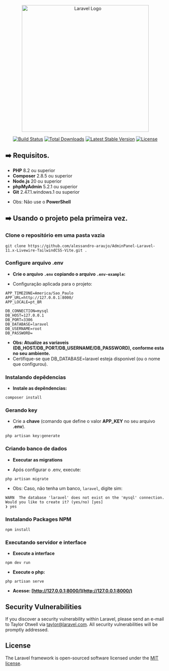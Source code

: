 <p align="center"><a href="https://laravel.com" target="_blank"><img src="https://raw.githubusercontent.com/laravel/art/master/logo-lockup/5%20SVG/2%20CMYK/1%20Full%20Color/laravel-logolockup-cmyk-red.svg" width="400" alt="Laravel Logo"></a></p>

<p align="center">
<a href="https://github.com/laravel/framework/actions"><img src="https://github.com/laravel/framework/workflows/tests/badge.svg" alt="Build Status"></a>
<a href="https://packagist.org/packages/laravel/framework"><img src="https://img.shields.io/packagist/dt/laravel/framework" alt="Total Downloads"></a>
<a href="https://packagist.org/packages/laravel/framework"><img src="https://img.shields.io/packagist/v/laravel/framework" alt="Latest Stable Version"></a>
<a href="https://packagist.org/packages/laravel/framework"><img src="https://img.shields.io/packagist/l/laravel/framework" alt="License"></a>
</p>

## ➡️ Requisitos.

- **PHP** 8.2 ou superior
- **Composer** 2.8.5 ou superior
- **Node.js** 20 ou superior
- **phpMyAdmin** 5.2.1 ou superior
- **Git** 2.47.1.windows.1 ou superior

* Obs: Não use o **PowerShell**

## ➡️ Usando o projeto pela **primeira vez**.
### Clone o repositório em uma pasta vazia

```shell
git clone https://github.com/alessandro-araujo/AdminPanel-Laravel-11.x-Livewire-TailwindCSS-Vite.git .
```

### Configure arquivo **.env**
- **Crie o arquivo `.env` copiando o arquivo `.env-example`:**
* Configuração aplicada para o projeto:
```env
APP_TIMEZONE=America/Sao_Paulo
APP_URL=http://127.0.0.1:8000/
APP_LOCALE=pt_BR

DB_CONNECTION=mysql
DB_HOST=127.0.0.1
DB_PORT=3306
DB_DATABASE=laravel
DB_USERNAME=root
DB_PASSWORD=
```
* **Obs: Atualize as variaveis (DB_HOST/DB_PORT/DB_USERNAME/DB_PASSWORD), conforme esta no seu ambiente.**
* Certifique-se que DB_DATABASE=laravel esteja disponivel (ou o nome que configurou).


### Instalando depêdencias
- **Instale as depêndencias:**
```shell
composer install
```


### Gerando key
* Crie a **chave** (comando que define o valor **APP_KEY** no seu arquivo **.env**).
```env
php artisan key:generate
```

### Criando banco de dados
- **Executar as migrations**
* Após configurar o .env, execute:
```shell
php artisan migrate
```
* Obs: Caso, não tenha um banco, `laravel`, digite sim:
```shell
WARN  The database 'laravel' does not exist on the 'mysql' connection.
Would you like to create it? (yes/no) [yes]
❯ yes
```

### Instalando **Packages NPM**
```shell
npm install
```

### Executando servidor e interface
- **Execute a interface**
```shell
npm dev run
```

- **Execute o php:**
```shell
php artisan serve
```
- **Acesse: [http://127.0.0.1:8000/](http://127.0.0.1:8000/)**


## Security Vulnerabilities

If you discover a security vulnerability within Laravel, please send an e-mail to Taylor Otwell via [taylor@laravel.com](mailto:taylor@laravel.com). All security vulnerabilities will be promptly addressed.

## License

The Laravel framework is open-sourced software licensed under the [MIT license](https://opensource.org/licenses/MIT).
